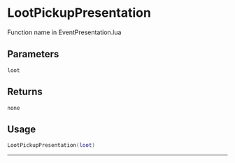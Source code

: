 # LootPickupPresentation
Function name in EventPresentation.lua
## Parameters
`loot`
## Returns
`none`
## Usage
```lua
LootPickupPresentation(loot)
```
---
